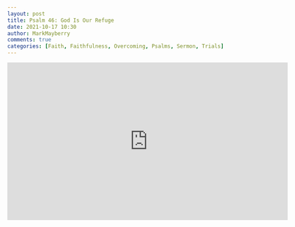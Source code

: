 ```yaml
---
layout: post
title: Psalm 46: God Is Our Refuge
date: 2021-10-17 10:30
author: MarkMayberry
comments: true
categories: [Faith, Faithfulness, Overcoming, Psalms, Sermon, Trials]
---
```

<p><iframe src="https://player.vimeo.com/video/635271441?h=8c32f2e0c7&amp;title=0&amp;byline=0" width="640" height="360" frameborder="0" allowfullscreen=""></iframe></p>
